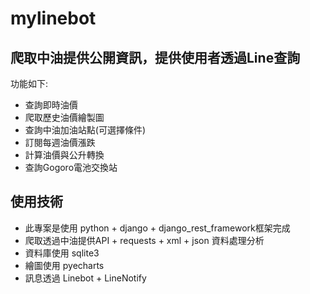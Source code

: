 # mylinebot

## 爬取中油提供公開資訊，提供使用者透過Line查詢
功能如下:
* 查詢即時油價
* 爬取歷史油價繪製圖
* 查詢中油加油站點(可選擇條件)
* 訂閱每週油價漲跌
* 計算油價與公升轉換
* 查詢Gogoro電池交換站

## 使用技術
* 此專案是使用 python + django + django_rest_framework框架完成
* 爬取透過中油提供API + requests + xml + json 資料處理分析
* 資料庫使用 sqlite3
* 繪圖使用 pyecharts
* 訊息透過 Linebot + LineNotify


